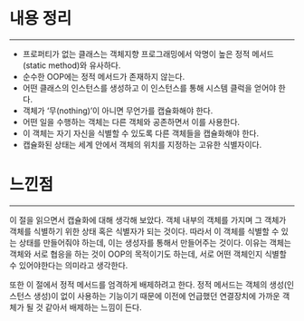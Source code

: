 # 내용 정리

---

- 프로퍼티가 없는 클래스는 객체지향 프로그래밍에서 악명이 높은 정적 메서드(static method)와 유사하다.
- 순수한 OOP에는 정적 메서드가 존재하지 않는다.
- 어떤 클래스의 인스턴스를 생성하고 이 인스턴스를 통해 시스템 클럭을 얻어야 한다.
- 객체가 ‘무(nothing)’이 아니면 무언가를 캡슐화해야 한다.
- 어떤 일을 수행하는 객체는 다른 객체와 공존하면서 이를 사용한다.
- 이 객체는 자기 자신을 식별할 수 있도록 다른 객체들을 캡슐화해야 한다.
- 캡슐화된 상태는 세계 안에서 객체의 위치를 지정하는 고유한 식별자이다.

# 느낀점

---

이 절을 읽으면서 캡슐화에 대해 생각해 보았다. 객체 내부의 객체를 가지며 그 객체가 객체를 식별하기 위한 상태 혹은 식별자가 되는 것이다. 따라서 이 객체를 식별할 수 있는 상태를 만들어줘야 하는데, 이는 생성자를 통해서 만들어주는 것이다. 이유는 객체는 객체와 서로 협응을 하는 것이 OOP의 목적이기도 하는데, 서로 어떤 객체인지 식별할 수 있어야한다는 의미라고 생각한다.

또한 이 절에서 정적 메서드를 엄격하게 배제하려고 한다. 정적 메서드는 객체의 생성(인스턴스 생성)이 없이 사용하는 기능이기 때문에 이전에 언급했던 연결장치에 가까운 객체가 될 것 같아서 배제하는 느낌이 든다.
